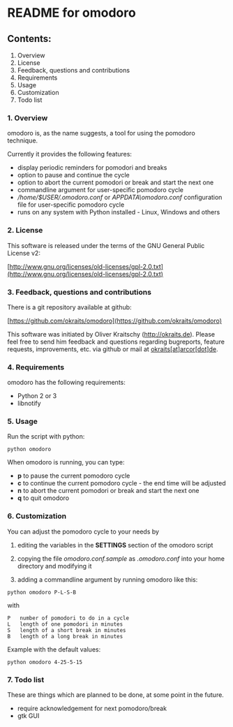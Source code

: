 # README for omodoro

## Contents:

1. Overview
2. License
3. Feedback, questions and contributions
4. Requirements
5. Usage
6. Customization
7. Todo list

### 1. Overview

omodoro is, as the name suggests, a tool for using the pomodoro technique.

Currently it provides the following features:

- display periodic reminders for pomodori and breaks
- option to pause and continue the cycle
- option to abort the current pomodori or break and start the next one
- commandline argument for user-specific pomodoro cycle
- _/home/$USER/.omodoro.conf_ or _APPDATA\omodoro.conf_ configuration file for user-specific pomodoro cycle
- runs on any system with Python installed - Linux, Windows and others

### 2. License

This software is released under the terms of the
GNU General Public License v2:

[http://www.gnu.org/licenses/old-licenses/gpl-2.0.txt](http://www.gnu.org/licenses/old-licenses/gpl-2.0.txt)

### 3. Feedback, questions and contributions

There is a git repository available at github:

[https://github.com/okraits/omodoro](https://github.com/okraits/omodoro)

This software was initiated by Oliver Kraitschy (http://okraits.de).
Please feel free to send him feedback and questions regarding
bugreports, feature requests, improvements, etc. via github or mail at
[okraits[at]arcor[dot]de](mailto:okraits@arcor.de).

### 4. Requirements

omodoro has the following requirements:

- Python 2 or 3
- libnotify

### 5. Usage

Run the script with python:

`python omodoro`

When omodoro is running, you can type:

- __p__ to pause the current pomodoro cycle
- __c__ to continue the current pomodoro cycle - the end time will be adjusted
- __n__ to abort the current pomodori or break and start the next one
- __q__ to quit omodoro

### 6. Customization

You can adjust the pomodoro cycle to your needs by

1. editing the variables in the __SETTINGS__ section of the omodoro script

2. copying the file _omodoro.conf.sample_ as _.omodoro.conf_ into your home
directory and modifying it

3. adding a commandline argument by running omodoro like this:

`python omodoro P-L-S-B`

with

	P	number of pomodori to do in a cycle
	L	length of one pomodori in minutes
	S	length of a short break in minutes
	B	length of a long break in minutes

Example with the default values:

`python omodoro 4-25-5-15`

### 7. Todo list

These are things which are planned to be done, at some point
in the future.

- require acknowledgement for next pomodoro/break
- gtk GUI
